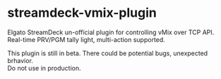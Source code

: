 # streamdeck-vmix-plugin
Elgato StreamDeck un-official plugin for controlling vMix over TCP API.  
Real-time PRV/PGM tally light, multi-action supported.  
  
This plugin is still in beta. There could be potential bugs, unexpected brhavior.  
Do not use in production.  
